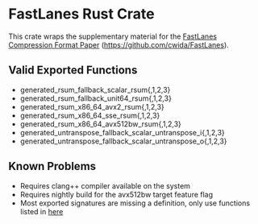 # FastLanes Rust Crate

This crate wraps the supplementary material for the [FastLanes Compression Format Paper](https://ir.cwi.nl/pub/32992/32992.pdf) (https://github.com/cwida/FastLanes).

## Valid Exported Functions

 * generated_rsum_fallback_scalar_rsum{,1,2,3}
 * generated_rsum_fallback_unit64_rsum{,1,2,3}
 * generated_rsum_x86_64_avx2_rsum{,1,2,3}
 * generated_rsum_x86_64_sse_rsum{,1,2,3}
 * generated_rsum_x86_64_avx512bw_rsum{,1,2,3}
 * generated_untranspose_fallback_scalar_untranspose_i{,1,2,3}
 * generated_untranspose_fallback_scalar_untranspose_o{,1,2,3}

## Known Problems

 * Requires clang++ compiler available on the system
 * Requires nightly build for the avx512bw target feature flag
 * Most exported signatures are missing a definition, only use functions listed in [here](#valid-exported-functions)
